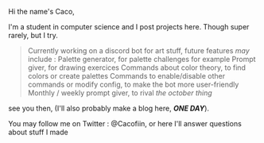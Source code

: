Hi the name's Caco,

I'm a student in computer science and I post projects here.
Though super rarely, but I try.

>Currently working on a discord bot for art stuff, future features *may* include :
>Palette generator, for palette challenges for example
>Prompt giver, for drawing exercices
>Commands about color theory, to find colors or create palettes
>Commands to enable/disable other commands or modify config, to make the bot more user-friendly
>Monthly / weekly prompt giver, to rival *the october thing*

see you then, (I'll also probably make a blog here, ***ONE DAY***).

You may follow me on Twitter : @Cacofiin, or here
I'll answer questions about stuff I made

<!--
**Cacofiin/Cacofiin** is a ✨ _special_ ✨ repository because its `README.md` (this file) appears on your GitHub profile.

Here are some ideas to get you started:

- 🔭 I’m currently working on ...
- 🌱 I’m currently learning ...
- 👯 I’m looking to collaborate on ...
- 🤔 I’m looking for help with ...
- 💬 Ask me about ...
- 📫 How to reach me: ...
- 😄 Pronouns: ...
- ⚡ Fun fact: ...
-->
